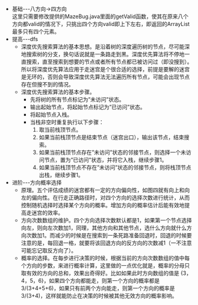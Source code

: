 - 基础---八方向->四方向  
这里只需要修改提供的MazeBug.java里面的getValid函数，使其在原来八个方向都valid的情况下，只挑出四个方向valid即上下左右，即返回的ArrayList<Location>最多只有四个元素。
- 提高---dfs  
    - 深度优先搜索算法的基本思想。是沿着树的深度遍历树的节点，尽可能深地搜索树的分支，换句话说就是一条路走到黑。深度优先算法将不停地一直搜索，直至搜索到想要的节点或者所有节点都已被访问过（即没搜到）。所以将深度优先算法应用于走迷宫是个很合适的选择，前提是要解的迷宫是无环的，否则会导致深度优先算法无法遍历所有节点，可能会出现节点存在但搜不到的情况。
    - 深度优先搜索算法的基本步骤。
        - 先将树的所有节点标记为”未访问”状态。
        - 输出起始节点，将起始节点标记为”已访问”状态。
        - 将起始节点入栈。
        - 当栈非空时重复执行以下步骤：
            1. 取当前栈顶节点。
            2. 如果当前栈顶节点是结束节点（迷宫出口），输出该节点，结束搜索。
            3. 如果当前栈顶节点存在”未访问”状态的邻接节点，则选择一个未访问节点，置为”已访问”状态，并将它入栈，继续步骤1。
            4. 如果当前栈顶节点不存在”未访问”状态的邻接节点，则将栈顶节点出栈，继续步骤1。            
- 进阶---方向概率选择
    - 原理。五个评估成绩的迷宫都有一定的方向偏向性，如图四就有向上和向左的偏向性。在行走正确路径时，对四个方向的选择次数进行统计，从而控制随机选择时选择某个方向的概率。增加方向的概率估计后能有效地提高走迷宫的效率。
    - 方向次数数组的维护。四个方向选择次数默认都是1，如果第一个节点选择向左，则向左次数加1，同理，其他方向和其他节点，选什么方向就什么方向次数加1。而减少的时候是在搜索到一条死路准备回退时，回退的时候要注意的是，每回退一格，就要将该回退方向的反方向的次数减1（一不注意可能忘记取反方向了）。
    - 概率的选择。在每步进行决策的时候，根据当前的方向次数数组的值中每个方向的步数，来进行概率计算，这里做的一点优化就是，概率的分母只取有效的方向的总和，效果出奇得好。比如如果此时方向数组的值是 {3，4，5，6}，如果四个方向都能走，则第一个方向的概率都是 3/(3+4+5+6)，如果只有前两个方向能走，则第一个方向的概率是 3/(3+4)，这样就能防止在决策的时候被其他无效方向的概率影响。